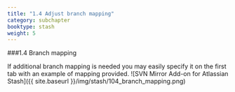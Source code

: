 ```yaml
---
title: "1.4 Adjust branch mapping"
category: subchapter
booktype: stash
weight: 5
---
```

###1.4 Branch mapping

If additional branch mapping is needed you may easily specify it on the first tab with an example of mapping provided.
![SVN Mirror Add-on for Atlassian Stash]({{ site.baseurl }}/img/stash/104_branch_mapping.png)

[](#up)